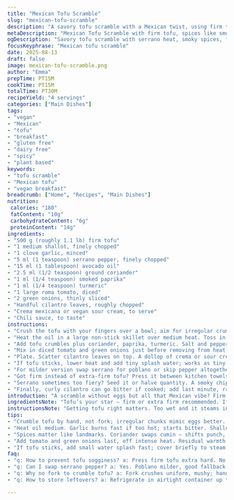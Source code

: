 ```yaml
---
title: "Mexican Tofu Scramble"
slug: "mexican-tofu-scramble"
description: "A savory tofu scramble with a Mexican twist, using firm tofu crumbled to mimic eggs. Aromatic sautéed onion, garlic, and serrano pepper build the base; spices like smoked paprika and ground coriander replace cumin for a different depth. Fresh tomato and green onions add brightness. Garnished with cilantro leaves, a dollop of crema mexicana (or sour cream substitute), and hot sauce. Easy veggie main that works for breakfast or dinner. Gluten, nut, egg free. Simple oil sauté technique highlights tofu texture and flavor. Invites quesadillas or tortillas on the side. Adaptable for heat preference and ingredient swaps."
metaDescription: "Mexican Tofu Scramble with firm tofu, spices like smoked paprika and coriander, fresh tomato, cilantro, crema and chili sauce for heat and texture contrast."
ogDescription: "Savory tofu scramble with serrano heat, smoky spices, fresh tomato bites, cilantro punch, and creamy cooling drizzle. Breakfast or dinner winner."
focusKeyphrase: "Mexican tofu scramble"
date: 2025-08-13
draft: false
image: mexican-tofu-scramble.png
author: "Emma"
prepTime: PT15M
cookTime: PT15M
totalTime: PT30M
recipeYield: "4 servings"
categories: ["Main Dishes"]
tags:
- "vegan"
- "Mexican"
- "tofu"
- "breakfast"
- "gluten free"
- "dairy free"
- "spicy"
- "plant based"
keywords:
- "tofu scramble"
- "Mexican tofu"
- "vegan breakfast"
breadcrumb: ["Home", "Recipes", "Main Dishes"]
nutrition: 
 calories: "180"
 fatContent: "10g"
 carbohydrateContent: "6g"
 proteinContent: "14g"
ingredients:
- "500 g (roughly 1.1 lb) firm tofu"
- "1 medium shallot, finely chopped"
- "1 clove garlic, minced"
- "5 ml (1 teaspoon) serrano pepper, finely chopped"
- "15 ml (1 tablespoon) avocado oil"
- "2.5 ml (1/2 teaspoon) ground coriander"
- "1 ml (1/4 teaspoon) smoked paprika"
- "1 ml (1/4 teaspoon) turmeric"
- "1 large roma tomato, diced"
- "2 green onions, thinly sliced"
- "Handful cilantro leaves, roughly chopped"
- "Crema mexicana or vegan sour cream, to serve"
- "Chili sauce, to taste"
instructions:
- "Crush the tofu with your fingers over a bowl; aim for irregular crumble not puree. Resting tofu at room temp first helps moisture release better."
- "Heat the oil in a large non-stick skillet over medium heat. Toss in shallot, garlic, and serrano pepper. Cook, stirring often, until shallots turn translucent and smell sweet - 4 to 6 minutes. Listen for gentle sizzle; too hot? Turn it down."
- "Add tofu crumbles plus coriander, paprika, turmeric. Salt and pepper now; coax flavors in. Stir frequently, scrape bottom to avoid sticking. Cook until moisture mostly evaporates and edges dry out a bit – 10 to 12 minutes. Smell changes from raw bean to roasted spice."
- "Mix in diced tomato and green onions just before removing from heat. Let residual warmth soften tomato slightly without overcooking."
- "Plate. Scatter cilantro leaves on top. A dollop of crema or sour cream cools the spicy heat. Drizzle with chili sauce for a bright punch. Ideal alongside warm corn tortillas or quesadillas."
- "If tofu sticks, lower heat and add tiny splash water; works as tiny steam. Avoid over-mixing tofu; keep some chunkiness for texture contrast."
- "For milder version swap serrano for poblano or skip pepper altogether. Ground coriander swaps better than cumin; cumin can overpower if too fresh or toasted."
- "Got firm instead of extra-firm tofu? Press it between kitchen towels longer to remove excess water or result will be soggy scramble."
- "Serrano sometimes too fiery? Seed it or halve quantity. A smoky chipotle powder variation works but don’t mix spices or they fight."
- "Finally, curly cilantro can go bitter if cooked; add last minute, raw."
introduction: "A scramble without eggs but all that Mexican vibe? Firm tofu crumbled up, no mush. Heating shallots and garlic until soft, inviting aromas of serrano pepper fill the kitchen. The crumble hits the pan just right – moisture steams off, edges crisping slightly. Spices in play, coriander swapping out cumin gave me surprise depth without overpowering. I once dumped cumin and never looked back. Tomato chunks arrive almost last, fresh bursts anchored by green onions. The aroma lifts, promises tang and heat. Cilantro leaf bits scatter like confetti, a creamy topping cools fire while Tabasco wakes it. You want texture, not paste; a little patience, a light hand with the spatula. When the pan whispers dry sizzle, you know it’s ready. This isn’t early morning fluff; it’s fast, flavorful, messy and real. Serve tortillas hot, quesadillas warmed from the stove, cheers to plant-based mojo."
ingredientsNote: "Tofu’s your star — firm or extra firm recommended. If you grab regular firm, press extra hard to squeeze out moisture or risk gumminess. No press? Slice thick, salt, rest on paper towels indoors for 15. Serrano pepper packs more punch than jalapeño here; swap with poblano for gentler heat or chili flakes if no fresh. I used avocado oil; its high smoke point saves you from bitterness but any neutral oil okay. Spices called for cumin in original but I find ground coriander lends lemony warmth without harsh edges – try both once, see what you prefer. Smoked paprika’s key, brings fire without flame, turmeric offers color and earth. Tomato must be firm, not mush, to hold texture at finish. Quick garlicky shallots over plain onions — personal hack for aromatic depth. Green onion tops add subtle bite, not overwhelming like raw onions. Cilantro is last-minute, keep it bright and fresh. Creamy topping options? Crema mexicana traditional, vegan sour cream or thick yogurt work depending on diet. Tabasco? More than optional; it wakes it all up. Simple ingredient swaps here depend on what’s at hand and your heat tolerance."
instructionsNote: "Getting tofu right matters. Too wet and it steams instead of browns. Crumbling by hand instead of fork keeps random size chunks that mimic scrambled eggs better. Onions and garlic cook first to soften and coax out sweetness before tofu hits pan; impatient cooks miss that step and get raw harshness. Medium heat is important — too high burns garlic fast, turning bitter; too low leaves tofu soggy. The sizzle should be soft, like whispers. Stir often enough not to stick, but not so much tofu breaks into paste. When liquid disappears, the edges change from pale to lightly toasted. That’s your cue to add fresh diced tomato and onions; stir gently to keep texture and prevent mush. Removing heat now prevents overcooking tomatoes, which quickly get mealy. Add cilantro and crema on plated scramble to keep bright flavors. If tofu clings, add splash water, cover briefly to steam, then uncover and dry. Watch spices: coriander adds brightness instead of cumin’s more potent earthiness — experiment but don’t double up spices. I avoid cumin overload; it easily hides other notes. This scramble is quick but demands close watch; better small burner and patience than rushing. Serve immediately, textures change if held too long, get soggy and less appealing."
tips:
- "Crumble tofu by hand, not fork; irregular chunks mimic eggs better. Press firm tofu thoroughly or scramble ends soggy. No press? Slice thick, salt, rest on towels 15 min indoors. Moisture kills crisp edges; pat dry well."
- "Heat oil medium. Garlic burns fast if too hot; starts bitter. Shallots soften before tofu hits pan. Listen for soft sizzle not roar. Adjust heat quick; slow cooks lose texture, fast cooks scorch spices. Stir often but don’t pulverize tofu."
- "Spices matter like landmarks. Coriander swaps cumin — shifts punch, lemony not earthy. Smoked paprika adds deep smoky smell without fire. Turmeric mostly color but faint earth note; tiny fits best. Avoid spice overload or flavors fight, confuse."
- "Add tomato and green onions last, off intense heat. Residual warmth softens tomato, keeps chunk texture. Too early? Squishy mush, lost bite. Cilantro goes raw, at end; cooking turns bitter fast. Timing key for freshness and brightness bursts."
- "If tofu sticks, add small water splash fast; cover briefly to steam edges loose. Don’t over-steam or tofu soggy. Let pan dry out again, edges get slight toast. Texture contrast means bits crisp, bits soft. Adjust serrano pepper to taste; seeds and amount impact heat sharply."
faq:
- "q: How to prevent tofu sogginess? a: Press firm tofu extra hard. No press? Salt thick slices, rest 15 min on towels indoors. Dry tofu chunks before cooking. Cook on medium heat, moisture steam kills crisp edges. Add splash water only if sticking then dry out."
- "q: Can I swap serrano pepper? a: Yes. Poblano milder, good fallback. Skip pepper for no heat or use chili flakes dry. Chipotle powder adds smoky depth but don’t combine too many spices; they clash and confuse flavors. Watch heat level during cook."
- "q: Why no fork to crumble tofu? a: Fork crushes uniform, mushy; hand crumbles keep irregular chunks mimic real eggs. Texture matters more than size; too small turns paste. Hand break-up also releases moisture better; chunkiness holds better in skillet."
- "q: How to store leftovers? a: Refrigerate in airtight container up to 3 days. Reheat gently in pan, add tiny splash water if dry. Avoid microwave if possible; turns tofu rubbery. Freeze not ideal; texture changes. Eat fresh best for texture; leftovers soften quickly."

---
```


